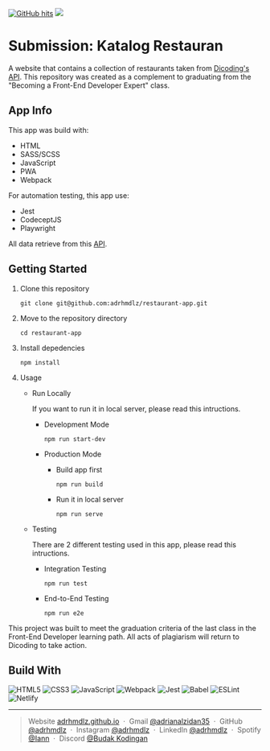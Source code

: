 <a href="https://github.com/adrhmdlz/restaurant-app" target="_blank"><img alt="GitHub hits" src="https://img.shields.io/github/last-commit/adrhmdlz/restaurant-app?label=Repo%20Updated"></a> <img src="https://img.shields.io/badge/Made%20with-Markdown-1f425f.svg"></img>

# Submission: Katalog Restauran

A website that contains a collection of restaurants taken from [Dicoding's API](https://restaurant-api.dicoding.dev/). This repository was created as a complement to graduating from the "Becoming a Front-End Developer Expert" class.

## App Info

This app was build with:

- HTML
- SASS/SCSS
- JavaScript
- PWA
- Webpack

For automation testing, this app use:

- Jest
- CodeceptJS
- Playwright

All data retrieve from this [API](https://restaurant-api.dicoding.dev/).

## Getting Started

1.  Clone this repository

    ```shell
    git clone git@github.com:adrhmdlz/restaurant-app.git
    ```

2.  Move to the repository directory

    ```shell
    cd restaurant-app
    ```

3.  Install depedencies

    ```shell
    npm install
    ```

4.  Usage

    - Run Locally

      If you want to run it in local server, please read this intructions.

      - Development Mode

        ```shell
        npm run start-dev
        ```

      - Production Mode

        - Build app first

          ```shell
          npm run build
          ```

        - Run it in local server

          ```shell
          npm run serve
          ```

    - Testing

      There are 2 different testing used in this app, please read this intructions.

      - Integration Testing

        ```shell
        npm run test
        ```

      - End-to-End Testing

        ```shell
        npm run e2e
        ```

This project was built to meet the graduation criteria of the last class in the Front-End Developer learning path. All acts of plagiarism will return to Dicoding to take action.

## Build With

![HTML5](https://img.shields.io/badge/html5-%23E34F26.svg?style=for-the-badge&logo=html5&logoColor=white)
![CSS3](https://img.shields.io/badge/css3-%231572B6.svg?style=for-the-badge&logo=css3&logoColor=white)
![JavaScript](https://img.shields.io/badge/javascript-%23323330.svg?style=for-the-badge&logo=javascript&logoColor=%23F7DF1E)
![Webpack](https://img.shields.io/badge/webpack-%238DD6F9.svg?style=for-the-badge&logo=webpack&logoColor=black)
![Jest](https://img.shields.io/badge/Jest-323330?style=for-the-badge&logo=Jest&logoColor=white)
![Babel](https://img.shields.io/badge/Babel-F9DC3e?style=for-the-badge&logo=babel&logoColor=black)
![ESLint](https://img.shields.io/badge/ESLint-4B3263?style=for-the-badge&logo=eslint&logoColor=white)
![Netlify](https://img.shields.io/badge/Netlify-00C7B7?style=for-the-badge&logo=netlify&logoColor=white)

---

> Website [adrhmdlz.github.io](https://adrhmdlz.github.io) &nbsp;&middot;&nbsp;
> Gmail [@adrianalzidan35](mailto:adrianalzidan35@gmail.com) &nbsp;&middot;&nbsp;
> GitHub [@adrhmdlz](https://github.com/adrhmdlz) &nbsp;&middot;&nbsp;
> Instagram [@adrhmdlz](https://instagram.com/adrhmdlz) &nbsp;&middot;&nbsp;
> LinkedIn [@adrhmdlz](https://www.linkedin.com/in/adrhmdlz/) &nbsp;&middot;&nbsp;
> Spotify [@Iann](https://open.spotify.com/playlist/0nhR1T67UUSqu4EHYWvAbY?si=c95f6fd6d5b34b04) &nbsp;&middot;&nbsp;
> Discord [@Budak Kodingan](https://discord.gg/UFJvHbSt6G)
